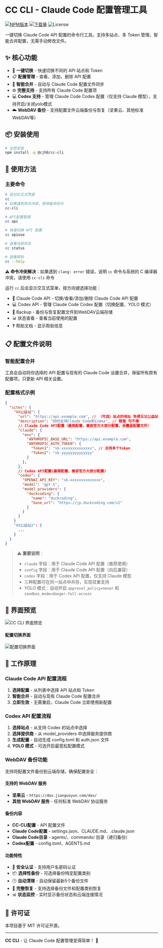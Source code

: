 # CC CLI - Claude Code 配置管理工具

[![NPM版本](https://img.shields.io/npm/v/@cjh0/cc-cli.svg)](https://www.npmjs.com/package/@cjh0/cc-cli)
[![下载量](https://img.shields.io/npm/dm/@cjh0/cc-cli.svg)](https://www.npmjs.com/package/@cjh0/cc-cli)
![License](https://img.shields.io/badge/license-MIT-green.svg)

一键切换 Claude Code API 配置的命令行工具。支持多站点、多 Token 管理，智能合并配置，无需手动修改文件。

## ✨ 核心功能

- 🔄 **一键切换** - 快速切换不同的 API 站点和 Token
- 📋 **配置管理** - 查看、添加、删除 API 配置
- 🔗 **智能合并** - 自动与 Claude Code 配置文件同步
- ⚙️ **完整支持** - 支持所有 Claude Code 配置项
- 💻 **Codex 支持** - 管理 Claude Code Codex 配置（仅支持 Claude 模型），支持开启/关闭yolo模式
- ☁️ **WebDAV 备份** - 支持配置文件云端备份与恢复（坚果云、其他标准WebDAV等）

## 📦 安装使用

```bash
# 全局安装
npm install -g @cjh0/cc-cli
```

## 🚀 使用方法

### 主要命令

```bash
# 启动交互式界面
cc
# 如果遇到命令冲突，使用备用命令
cc-cli

# API配置管理
cc api

# 快速切换 API 配置
cc apiuse

# 查看当前状态
cc status

# 查看帮助
cc --help
```

**⚠️ 命令冲突解决**：如果遇到 `clang: error` 错误，说明 `cc` 命令与系统的 C 编译器冲突，请使用 `cc-cli` 命令

运行 `cc` 后会显示交互式菜单，按方向键选择功能：

- 📡 Claude Code API - 切换/查看/添加/删除 Claude Code API 配置
- 💻 Codex API - 管理 Claude Code Codex 配置（切换配置、YOLO 模式）
- 🔄 Backup - 备份与恢复配置文件到WebDAV云端存储
- 📊 状态查看 - 查看当前使用的配置
- ❓ 帮助文档 - 显示帮助信息

## 📋 配置文件说明

### 智能配置合并

工具会自动将你选择的 API 配置与现有的 Claude Code 设置合并，保留所有原有配置项，只更新 API 相关设置。



### 配置格式示例

```json
{
  "sites": {
    "XX公益站": {
      "url": "https://api.example.com", // （可选）站点的地址 免得忘记公益站点，后期会支持一键打开
      "description": "同时支持Claude Code和Codex", // 随意 可不填
      // Claude Code API配置（最简配置，兼容官方大部分配置，会覆盖配置文件）
      "claude": {
        "env": {
          "ANTHROPIC_BASE_URL": "https://api.example.com",
          "ANTHROPIC_AUTH_TOKEN": {
            "Token1": "sk-xxxxxxxxxxxxxx", // 支持多个token
            "Token2": "sk-yyyyyyyyyyyyyy"
          }
        },
      },
      // Codex API配置(最简配置，兼容官方大部分配置)
      "codex": {
        "OPENAI_API_KEY": "sk-xxxxxxxxxxxxxx",
        "model": "gpt-5",
        "model_providers": {
          "duckcoding": {
            "name": "duckcoding",
            "base_url": "https://jp.duckcoding.com/v1"
          }
        }
      }
    }
    "XX公益站2": {
      ...
    }
  }
}
```

> **⚠️ 重要说明**：
>
> - `claude` 字段：用于 Claude Code API 配置（推荐使用）
> - `config` 字段：用于 Claude Code API 配置（向后兼容）
> - `codex` 字段：用于 Codex API 配置，仅支持 Claude 模型
> - 三种配置可在同一站点中共存，实现双重支持
> - YOLO 模式：自动开启 `approval_policy=never` 和 `sandbox_mode=danger-full-access`

## 📸 界面预览

![CC CLI 界面预览](https://qm-cloud.oss-cn-chengdu.aliyuncs.com/test/otherType/1758509266008.png)

#### 配置切换界面

![配置切换界面](https://qm-cloud.oss-cn-chengdu.aliyuncs.com/test/otherType/switch-config.png)

## 🔄 工作原理

### Claude Code API 配置流程

1. **选择配置** - 从列表中选择 API 站点和 Token
2. **智能合并** - 自动与现有 Claude Code 配置合并
3. **立即生效** - 无需重启，Claude Code 立即使用新配置

### Codex API 配置流程

1. **选择站点** - 从支持 Codex 的站点中选择
2. **选择提供商** - 从 model_providers 中选择服务提供商
3. **生成配置** - 自动生成 config.toml 和 auth.json 文件
4. **YOLO 模式** - 可选开启最宽松配置模式

### WebDAV 备份功能

支持将配置文件备份到云端存储，确保配置安全：

#### 支持的 WebDAV 服务
- **坚果云** - `https://dav.jianguoyun.com/dav/`
- **其他 WebDAV 服务** - 任何标准 WebDAV 协议服务

#### 备份内容
- **CC-CLI配置** - API 配置文件
- **Claude Code配置** - settings.json、CLAUDE.md、.claude.json
- **Claude Code目录** - agents/、commands/ 目录（递归备份）
- **Codex配置** - config.toml、AGENTS.md

#### 功能特性
- 🔐 **安全认证** - 支持用户名密码认证
- 📦 **选择性备份** - 可选择备份特定配置类别
- 🕒 **自动清理** - 自动保留最新5个备份文件
- 🔄 **完整恢复** - 支持选择备份文件和配置类别恢复
- 📊 **状态监控** - 实时显示备份状态和云端连接情况

## 📄 许可证

本项目基于 MIT 许可证开源。

---

**CC CLI** - 让 Claude Code 配置管理变得简单！ 🚀
